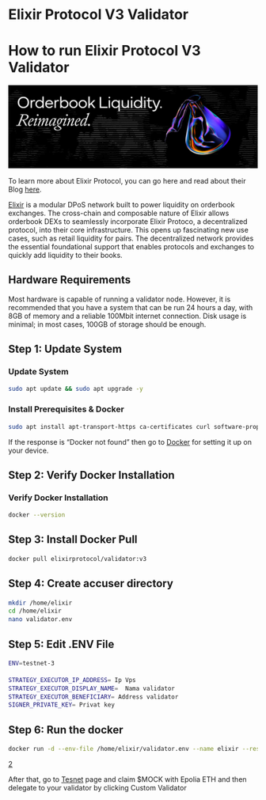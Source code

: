 # Elixir Protocol V3 Validator
# How to run Elixir Protocol V3 Validator

![1](https://raw.githubusercontent.com/mumeido/Elixir-Protocol-Node-v3/main/Elixir_1.jpeg)


To learn more about Elixir Protocol, you can go here and read about their Blog [here](https://docs.elixir.xyz).

[Elixir](https://elixir.xyz) is a modular DPoS network built to power liquidity on orderbook exchanges. The cross-chain and composable nature of Elixir allows orderbook DEXs to seamlessly incorporate Elixir Protoco, a decentralized protocol, into their core infrastructure. This opens up fascinating new use cases, such as retail liquidity for pairs. The decentralized network provides the essential foundational support that enables protocols and exchanges to quickly add liquidity to their books.


## Hardware Requirements
Most hardware is capable of running a validator node. However, it is recommended that you have a system that can be run 24 hours a day, with 8GB of memory and a reliable 100Mbit internet connection. Disk usage is minimal; in most cases, 100GB of storage should be enough.

## Step 1: Update System

### Update System
```bash
sudo apt update && sudo apt upgrade -y
```
### Install Prerequisites & Docker
```bash
sudo apt install apt-transport-https ca-certificates curl software-properties-common -y && curl -fsSL https://download.docker.com/linux/ubuntu/gpg | sudo apt-key add - && sudo add-apt-repository "deb [arch=amd64] https://download.docker.com/linux/ubuntu focal stable" && sudo apt-get install docker-ce docker-ce-cli containerd.io docker-compose-plugin -y
```
If the response is “Docker not found” then go to [Docker](https://www.docker.com/products/docker-desktop/) for setting it up on your device.

## Step 2: Verify Docker Installation

### Verify Docker Installation
```bash
docker --version
```

## Step 3: Install Docker Pull

```bash
docker pull elixirprotocol/validator:v3
```
## Step 4: Create accuser directory

```bash
mkdir /home/elixir
cd /home/elixir
nano validator.env
```
## Step 5: Edit .ENV File

```bash
ENV=testnet-3

STRATEGY_EXECUTOR_IP_ADDRESS= Ip Vps
STRATEGY_EXECUTOR_DISPLAY_NAME=  Nama validator
STRATEGY_EXECUTOR_BENEFICIARY= Address validator
SIGNER_PRIVATE_KEY= Privat key
```
## Step 6: Run the docker

```bash
docker run -d --env-file /home/elixir/validator.env --name elixir --restart unless-stopped elixirprotocol/validator:v3
```
[2](https://raw.githubusercontent.com/mumeido/Elixir-Protocol-Node-v3/main/elixir_2.PNG)

After that, go to [Tesnet](https://testnet-3.elixir.xyz/) page and claim $MOCK with Epolia ETH and then delegate to your validator by clicking Custom Validator







